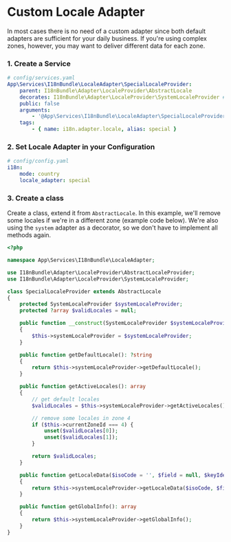 # Custom Locale Adapter

In most cases there is no need of a custom adapter since both default adapters are sufficient for your daily business.
If you're using complex zones, however, you may want to deliver different data for each zone.

### 1. Create a Service

```yaml
# config/services.yaml
App\Services\I18nBundle\LocaleAdapter\SpecialLocaleProvider:
    parent: I18nBundle\Adapter\LocaleProvider\AbstractLocale
    decorates: I18nBundle\Adapter\LocaleProvider\SystemLocaleProvider # use a decorator
    public: false
    arguments:
        - '@App\Services\I18nBundle\LocaleAdapter\SpecialLocaleProvider.inner'
    tags:
        - { name: i18n.adapter.locale, alias: special }
```

### 2. Set Locale Adapter in your Configuration

```yaml
# config/config.yaml
i18n:
    mode: country
    locale_adapter: special
```

### 3. Create a class

Create a class, extend it from `AbstractLocale`.
In this example, we'll remove some locales if we're in a different zone (example code below).
We're also using the `system` adapter as a decorator, so we don't have to implement all methods again.

```php
<?php

namespace App\Services\I18nBundle\LocaleAdapter;

use I18nBundle\Adapter\LocaleProvider\AbstractLocaleProvider;
use I18nBundle\Adapter\LocaleProvider\SystemLocaleProvider;

class SpecialLocaleProvider extends AbstractLocale
{
    protected SystemLocaleProvider $systemLocaleProvider;
    protected ?array $validLocales = null;

    public function __construct(SystemLocaleProvider $systemLocaleProvider)
    {
        $this->systemLocaleProvider = $systemLocaleProvider;
    }

    public function getDefaultLocale(): ?string
    {
        return $this->systemLocaleProvider->getDefaultLocale();
    }

    public function getActiveLocales(): array
    {
        // get default locales
        $validLocales = $this->systemLocaleProvider->getActiveLocales();

        // remove some locales in zone 4
        if ($this->currentZoneId === 4) {
            unset($validLocales[0]);
            unset($validLocales[1]);
        }

        return $validLocales;
    }

    public function getLocaleData($isoCode = '', $field = null, $keyIdentifier = 'locale'): mixed
    {
        return $this->systemLocaleProvider->getLocaleData($isoCode, $field, $keyIdentifier);
    }

    public function getGlobalInfo(): array
    {
        return $this->systemLocaleProvider->getGlobalInfo();
    }
}
```
